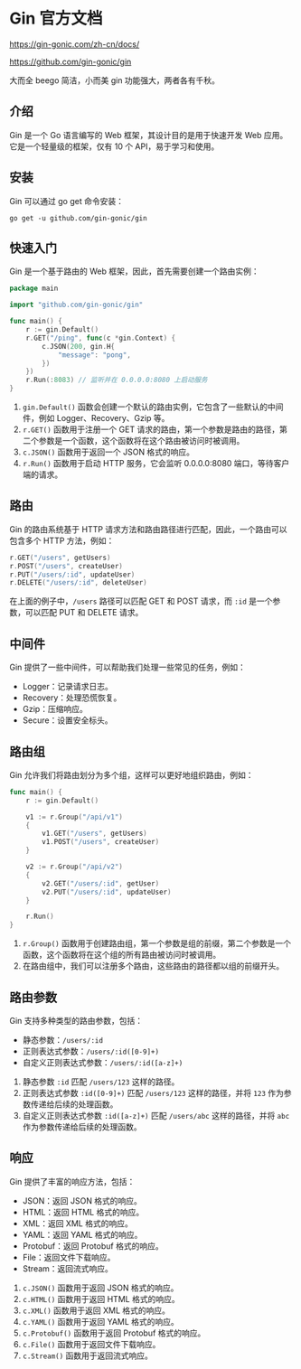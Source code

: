 # Gin 官方文档

https://gin-gonic.com/zh-cn/docs/

https://github.com/gin-gonic/gin

大而全 beego 简洁，小而美 gin 功能强大，两者各有千秋。

## 介绍

Gin 是一个 Go 语言编写的 Web 框架，其设计目的是用于快速开发 Web 应用。它是一个轻量级的框架，仅有 10 个 API，易于学习和使用。

## 安装

Gin 可以通过 go get 命令安装：

```
go get -u github.com/gin-gonic/gin
```

## 快速入门

Gin 是一个基于路由的 Web 框架，因此，首先需要创建一个路由实例：

```go
package main

import "github.com/gin-gonic/gin"

func main() {
    r := gin.Default()
    r.GET("/ping", func(c *gin.Context) {
        c.JSON(200, gin.H{
            "message": "pong",
        })
    })
    r.Run(:8083) // 监听并在 0.0.0.0:8080 上启动服务
}
```

1. `gin.Default()` 函数会创建一个默认的路由实例，它包含了一些默认的中间件，例如 Logger、Recovery、Gzip 等。
2. `r.GET()` 函数用于注册一个 GET 请求的路由，第一个参数是路由的路径，第二个参数是一个函数，这个函数将在这个路由被访问时被调用。
3. `c.JSON()` 函数用于返回一个 JSON 格式的响应。
4. `r.Run()` 函数用于启动 HTTP 服务，它会监听 0.0.0.0:8080 端口，等待客户端的请求。

## 路由

Gin 的路由系统基于 HTTP 请求方法和路由路径进行匹配，因此，一个路由可以包含多个 HTTP 方法，例如：

```go
r.GET("/users", getUsers)
r.POST("/users", createUser)
r.PUT("/users/:id", updateUser)
r.DELETE("/users/:id", deleteUser)
```

在上面的例子中，`/users` 路径可以匹配 GET 和 POST 请求，而 `:id` 是一个参数，可以匹配 PUT 和 DELETE 请求。

## 中间件

Gin 提供了一些中间件，可以帮助我们处理一些常见的任务，例如：

- Logger：记录请求日志。
- Recovery：处理恐慌恢复。
- Gzip：压缩响应。
- Secure：设置安全标头。

## 路由组

Gin 允许我们将路由划分为多个组，这样可以更好地组织路由，例如：

```go
func main() {
    r := gin.Default()

    v1 := r.Group("/api/v1")
    {
        v1.GET("/users", getUsers)
        v1.POST("/users", createUser)
    }

    v2 := r.Group("/api/v2")
    {
        v2.GET("/users/:id", getUser)
        v2.PUT("/users/:id", updateUser)
    }

    r.Run()
}
```

1. `r.Group()` 函数用于创建路由组，第一个参数是组的前缀，第二个参数是一个函数，这个函数将在这个组的所有路由被访问时被调用。
2. 在路由组中，我们可以注册多个路由，这些路由的路径都以组的前缀开头。

## 路由参数

Gin 支持多种类型的路由参数，包括：

- 静态参数：`/users/:id`
- 正则表达式参数：`/users/:id([0-9]+)`
- 自定义正则表达式参数：`/users/:id([a-z]+)`

1. 静态参数 `:id` 匹配 `/users/123` 这样的路径。
2. 正则表达式参数 `:id([0-9]+)` 匹配 `/users/123` 这样的路径，并将 `123` 作为参数传递给后续的处理函数。
3. 自定义正则表达式参数 `:id([a-z]+)` 匹配 `/users/abc` 这样的路径，并将 `abc` 作为参数传递给后续的处理函数。

## 响应

Gin 提供了丰富的响应方法，包括：

- JSON：返回 JSON 格式的响应。
- HTML：返回 HTML 格式的响应。
- XML：返回 XML 格式的响应。
- YAML：返回 YAML 格式的响应。
- Protobuf：返回 Protobuf 格式的响应。
- File：返回文件下载响应。
- Stream：返回流式响应。

1. `c.JSON()` 函数用于返回 JSON 格式的响应。
2. `c.HTML()` 函数用于返回 HTML 格式的响应。
3. `c.XML()` 函数用于返回 XML 格式的响应。
4. `c.YAML()` 函数用于返回 YAML 格式的响应。
5. `c.Protobuf()` 函数用于返回 Protobuf 格式的响应。
6. `c.File()` 函数用于返回文件下载响应。
7. `c.Stream()` 函数用于返回流式响应。

